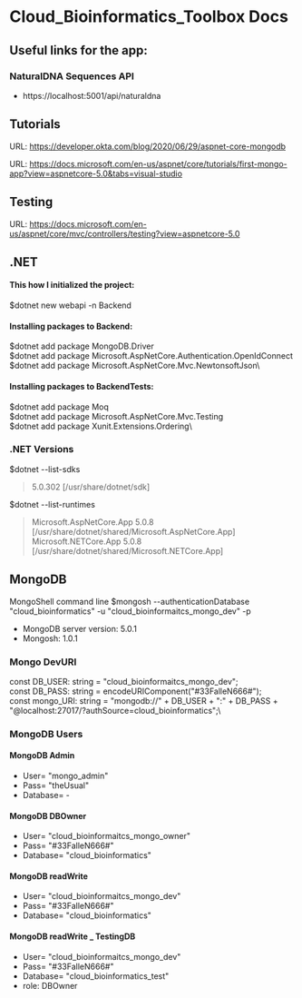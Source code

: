 # Cloud_Bioinformatics_Toolbox Docs

## Useful links for the app:

### NaturalDNA Sequences API

* https://localhost:5001/api/naturaldna

## Tutorials

URL: https://developer.okta.com/blog/2020/06/29/aspnet-core-mongodb

URL: https://docs.microsoft.com/en-us/aspnet/core/tutorials/first-mongo-app?view=aspnetcore-5.0&tabs=visual-studio

## Testing

URL: https://docs.microsoft.com/en-us/aspnet/core/mvc/controllers/testing?view=aspnetcore-5.0

## .NET

#### This how I initialized the project:

$dotnet new webapi -n Backend

#### Installing packages to Backend:

$dotnet add package MongoDB.Driver\
$dotnet add package Microsoft.AspNetCore.Authentication.OpenIdConnect\
$dotnet add package Microsoft.AspNetCore.Mvc.NewtonsoftJson\

#### Installing packages to BackendTests:

$dotnet add package Moq\
$dotnet add package Microsoft.AspNetCore.Mvc.Testing\
$dotnet add package Xunit.Extensions.Ordering\

### .NET Versions

$dotnet --list-sdks

>5.0.302 [/usr/share/dotnet/sdk]

$dotnet --list-runtimes

>Microsoft.AspNetCore.App 5.0.8 [/usr/share/dotnet/shared/Microsoft.AspNetCore.App]\
>Microsoft.NETCore.App 5.0.8 [/usr/share/dotnet/shared/Microsoft.NETCore.App]

## MongoDB
MongoShell command line
$mongosh --authenticationDatabase "cloud_bioinformatics" -u "cloud_bioinformaitcs_mongo_dev" -p

* MongoDB server version: 5.0.1
* Mongosh: 1.0.1

### Mongo DevURI
const DB_USER: string = "cloud_bioinformaitcs_mongo_dev";\
const DB_PASS: string = encodeURIComponent("#33FalleN666#");\
const mongo_URI: string = "mongodb://" + DB_USER + ":" + DB_PASS + "@localhost:27017/?authSource=cloud_bioinformatics";\

### MongoDB Users
#### MongoDB Admin
* User= "mongo_admin"
* Pass= "theUsual"
* Database= -

#### MongoDB DBOwner
* User= "cloud_bioinformaitcs_mongo_owner"
* Pass= "#33FalleN666#"
* Database= "cloud_bioinformatics"

#### MongoDB readWrite
* User= "cloud_bioinformaitcs_mongo_dev"
* Pass= "#33FalleN666#"
* Database= "cloud_bioinformatics"

#### MongoDB readWrite _ TestingDB
* User= "cloud_bioinformaitcs_mongo_dev"
* Pass= "#33FalleN666#"
* Database= "cloud_bioinformatics_test"
* role: DBOwner